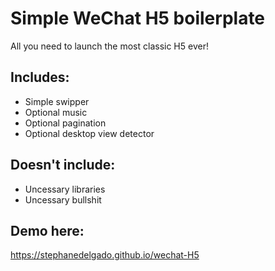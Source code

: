 # Simple WeChat H5 boilerplate
All you need to launch the most classic H5 ever!

## Includes:
- Simple swipper
- Optional music
- Optional pagination
- Optional desktop view detector

## Doesn't include:
- Uncessary libraries
- Uncessary bullshit

## Demo here:
https://stephanedelgado.github.io/wechat-H5

